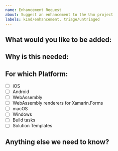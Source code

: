 ```yaml
---
name: Enhancement Request
about: Suggest an enhancement to the Uno project
labels: kind/enhancement, triage/untriaged
---
```


<!-- Please only use this template for submitting enhancement requests -->

## What would you like to be added:

## Why is this needed:

## For which Platform:

- [ ] iOS
- [ ] Android
- [ ] WebAssembly
- [ ] WebAssembly renderers for Xamarin.Forms
- [ ] macOS
- [ ] Windows
- [ ] Build tasks
- [ ] Solution Templates

## Anything else we need to know?


